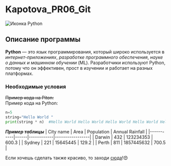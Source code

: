 # Kapotova_PR06_Git
![Иконка Python](https://optim.tildacdn.com/tild3232-6531-4164-b737-623831393035/-/resize/452x/-/format/webp/icons8-python-480_1.png "Иконка Python")
## Описание программы
**Python** — это язык программирования, который широко используется в _интернет-приложениях_, _разработке программного обеспечения_, _науке о данных и машинном обучении_ (ML). Разработчики используют Python, потому что он эффективен, прост в изучении и работает на разных платформах.
### Необходимые условия
~~Пример кода на Piton:~~  \
Пример кода на Python:
```py
n=5
string="Hello World "
print(string * n)  #Hello World Hello World Hello World Hello World Hello World
```
**_Пример таблицы_**
| City name | Area | Population | Annual Rainfall |
|-----------|------|------------|-----------------|
| Darwin    | 432  | 123234353  | 600.3           |
| Sydney    | 221  | 15645445   | 129.2           |
| Perth     | 811  | 1857445632 | 700.5           |

Если хочешь сделать также красиво, то заходи [сюда](https://github.com/userzamt/markdown)!😍
